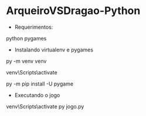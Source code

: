# ArqueiroVSDragao-Python

- Requerimentos:


python
pygames


- Instalando virtualenv e pygames

py -m venv venv

venv\Scripts\activate

py -m pip install -U pygame

- Executando o jogo

venv\Scripts\activate
py jogo.py